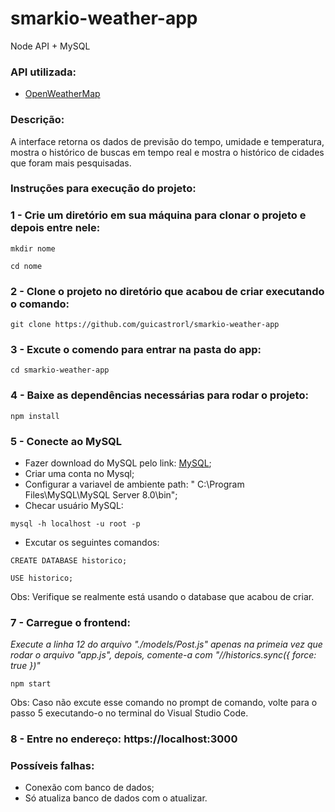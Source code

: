 # smarkio-weather-app

Node API + MySQL

### API utilizada:

- [OpenWeatherMap](https://openweathermap.com)

### Descrição:

A interface retorna os dados de previsão do tempo, umidade e temperatura, mostra o histórico de buscas em tempo real e mostra o histórico de cidades que foram mais pesquisadas.

### Instruções para execução do projeto:

### 1 - Crie um diretório em sua máquina para clonar o projeto e depois entre nele:
```
mkdir nome
```
```
cd nome
```

### 2 - Clone o projeto no diretório que acabou de criar executando o comando:
```
git clone https://github.com/guicastrorl/smarkio-weather-app
```

### 3 - Excute o comendo para entrar na pasta do app:
```
cd smarkio-weather-app
```

### 4 - Baixe as dependências necessárias para rodar o projeto:
```
npm install
```

### 5 - Conecte ao MySQL
- Fazer download do MySQL pelo link: [MySQL](https://www.mysql.com/downloads/);
- Criar uma conta no Mysql;
- Configurar a variavel de ambiente path: " C:\Program Files\MySQL\MySQL Server 8.0\bin";
- Checar usuário MySQL:
```
mysql -h localhost -u root -p
```
- Excutar os seguintes comandos:
```
CREATE DATABASE historico;
```
```
USE historico;
```
Obs: Verifique se realmente está usando o database que acabou de criar.
### 7 - Carregue o frontend:
*Execute a linha 12 do arquivo "./models/Post.js" apenas na primeia vez que rodar o arquivo "app.js", depois, comente-a com "//historics.sync({ force: true })"*
```
npm start
```

Obs: Caso não excute esse comando no prompt de comando, volte para o passo 5 executando-o no terminal do Visual Studio Code.

### 8 - Entre no endereço: https://localhost:3000

### Possíveis falhas:
- Conexão com banco de dados;
- Só atualiza banco de dados com o atualizar.

